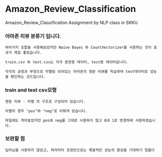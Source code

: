 # Amazon_Review_Classification
Amazon_Review_Classification Assignment by NLP class in SKKU

### 아마존 리뷰 분류기 입니다.
    여러가지 조합을 사용해보았지만 Naive Bayes 와 CountVectorizer를 사용하는 것이 효과가 제일 좋았습니다.

    train.csv 와 test.csv는 각각 훈련용 데이터, test용 데이터입니다.

    각각의 긍정과 부정으로 라벨링 되어있는 아마존의 영문 리뷰를 학습하여 test데이터로 성능을 확인하는 코드입니다.


### train and test csv모형
    영문 리뷰 - 라벨 의 구조로 구성되어 있습니다.

    라벨의 경우 "pos"와 "neg"로 이뤄져 있습니다.

    파일에도 적어놓았지만 pos와 neg를 그대로 사용하지 않고 0과 1로 변경하여 사용하였습니다.


### 보완할 점
    딥러닝을 사용하지 않았고, 파라미터 조정만으로는 폭발적인 성능의 향상을 기대하기 힘들다
